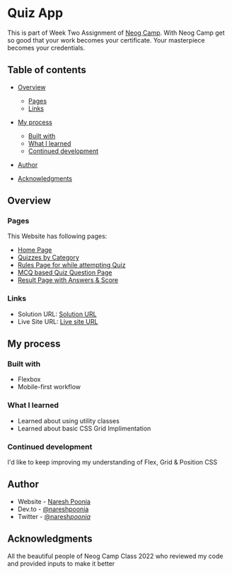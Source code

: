 # Quiz App

This is part of Week Two Assignment of [Neog Camp](https://neog.camp/).
With Neog Camp get so good that your work becomes your certificate. Your masterpiece becomes your credentials.

## Table of contents

- [Overview](#overview)

  - [Pages](#pages)
  - [Links](#links)

- [My process](#my-process)
  - [Built with](#built-with)
  - [What I learned](#what-i-learned)
  - [Continued development](#continued-development)
- [Author](#author)
- [Acknowledgments](#acknowledgments)

## Overview

### Pages

This Website has following pages:

- [Home Page](https://naresh-quiz-app.netlify.app/)
- [Quizzes by Category](https://naresh-quiz-app.netlify.app/html/web-series.html)
- [Rules Page for while attempting Quiz](https://naresh-quiz-app.netlify.app/html/rules.html)
- [MCQ based Quiz Question Page](https://naresh-quiz-app.netlify.app/html/mcq.html)
- [Result Page with Answers & Score](https://naresh-quiz-app.netlify.app/html/results.html)

### Links

- Solution URL: [Solution URL](https://github.com/nareshpoonia/quiz-app)
- Live Site URL: [Live site URL](https://naresh-quiz-app.netlify.app/)

## My process

### Built with

- Flexbox
- Mobile-first workflow

### What I learned

- Learned about using utility classes
- Learned about basic CSS Grid Implimentation

### Continued development

I'd like to keep improving my understanding of Flex, Grid & Position CSS

## Author

- Website - [Naresh Poonia](https://www.nareshpoonia.com)
- Dev.to - [@nareshpoonia](https://dev.to/naresh)
- Twitter - [@naresh*poonia*](https://twitter.com/naresh_poonia_)

## Acknowledgments

All the beautiful people of Neog Camp Class 2022 who reviewed my code and provided inputs to make it better
